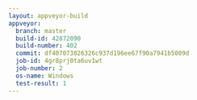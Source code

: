 ```yaml
---
layout: appveyor-build
appveyor:
  branch: master
  build-id: 42872090
  build-number: 402
  commit: df407073826326c937d196ee67f90a7941b5009d
  job-id: 4gr8prj0ta6uv1wt
  job-number: 2
  os-name: Windows
  test-result: 1
---
```

